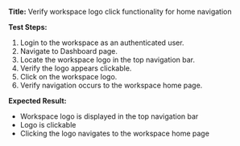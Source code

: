 **Title:** Verify workspace logo click functionality for home navigation

**Test Steps:**
1. Login to the workspace as an authenticated user.
2. Navigate to Dashboard page.
3. Locate the workspace logo in the top navigation bar.
4. Verify the logo appears clickable.
5. Click on the workspace logo.
6. Verify navigation occurs to the workspace home page.

**Expected Result:**
* Workspace logo is displayed in the top navigation bar
* Logo is clickable
* Clicking the logo navigates to the workspace home page
